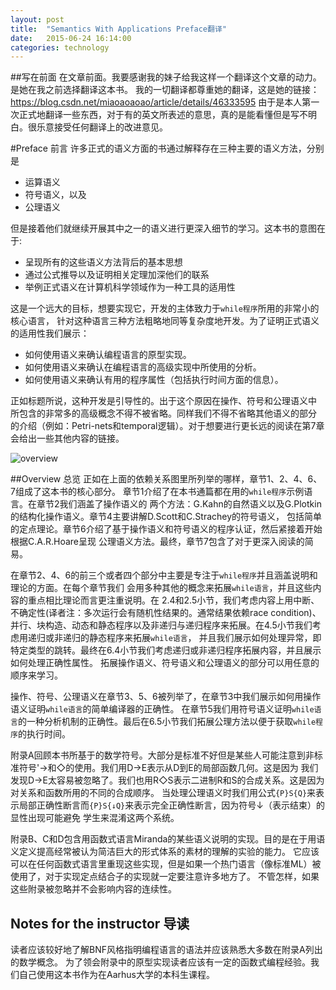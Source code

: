 ```yaml
--- 
layout: post 
title:  "Semantics With Applications Preface翻译" 
date:   2015-06-24 16:14:00 
categories: technology 
--- 
```



##写在前面
在文章前面。我要感谢我的妹子给我这样一个翻译这个文章的动力。是她在我之前选择翻译这本书。
我的一切翻译都尊重她的翻译，这是她的链接：<https://blog.csdn.net/miaoaoaoao/article/details/46333595>
由于是本人第一次正式地翻译一些东西，对于有的英文所表述的意思，真的是能看懂但是写不明白。很乐意接受任何翻译上的改进意见。

#Preface 前言
许多正式的语义方面的书通过解释存在三种主要的语义方法，分别是

- 运算语义
- 符号语义，以及
- 公理语义

但是接着他们就继续开展其中之一的语义进行更深入细节的学习。这本书的意图在于:

- 呈现所有的这些语义方法背后的基本思想
- 通过公式推导以及证明相关定理加深他们的联系
- 举例正式语义在计算机科学领域作为一种工具的适用性

这是一个远大的目标，想要实现它，开发的主体致力于```while程序```所用的非常小的核心语言，
针对这种语言三种方法粗略地同等复杂度地开发。为了证明正式语义的适用性我们展示：

- 如何使用语义来确认编程语言的原型实现。
- 如何使用语义来确认在编程语言的高级实现中所使用的分析。
- 如何使用语义来确认有用的程序属性（包括执行时间方面的信息）。

正如标题所说，这种开发是引导性的。出于这个原因在操作、符号和公理语义中
所包含的非常多的高级概念不得不被省略。同样我们不得不省略其他语义的部分
的介绍（例如：Petri-nets和temporal逻辑）。对于想要进行更长远的阅读在第7章
会给出一些其他内容的链接。

![overview]({{site.url}}/assets/semantics-with-apps-resources/Preface-overview.png)

##Overview 总览
正如在上面的依赖关系图里所列举的哪样，章节1、2、4、6、7组成了这本书的核心部分。
章节1介绍了在本书通篇都在用的```while程序```示例语言。在章节2我们涵盖了操作语义的
两个方法：G.Kahn的自然语义以及G.Plotkin的结构化操作语义。章节4主要讲解D.Scott和C.Strachey的符号语义，
包括简单的定点理论。章节6介绍了基于操作语义和符号语义的程序认证，然后紧接着开始根据C.A.R.Hoare呈现
公理语义方法。最终，章节7包含了对于更深入阅读的简易。

在章节2、4、6的前三个或者四个部分中主要是专注于```while程序```并且涵盖说明和理论的方面。在每个章节我们
会用多种其他的概念来拓展```while语言```，并且这些内容的重点相比理论而言更注重说明。在
2.4和2.5小节，我们考虑内容上用中断、不确定性(译者注：多次运行会有随机性结果的。通常结果依赖race condition)、
并行、块构造、动态和静态程序以及非递归与递归程序来拓展。在4.5小节我们考虑用递归或非递归的静态程序来拓展```while语言```，
并且我们展示如何处理异常，即特定类型的跳转。最终在6.4小节我们考虑递归或非递归程序拓展内容，并且展示如何处理正确性属性。
拓展操作语义、符号语义和公理语义的部分可以用任意的顺序来学习。

操作、符号、公理语义在章节3、5、6被列举了，在章节3中我们展示如何用操作语义证明```while语言```的简单编译器的正确性。
在章节5我们用符号语义证明```while语言```的一种分析机制的正确性。最后在6.5小节我们拓展公理方法以便于获取```while程序```的执行时间。

附录A回顾本书所基于的数学符号。大部分是标准不好但是某些人可能注意到非标准符号'->和◇的使用。我们用D→E表示从D到E的局部函数几何。这是因为
我们发现D→E太容易被忽略了。我们也用R◇S表示二进制R和S的合成关系。这是因为对关系和函数所用的不同的合成顺序。
当处理公理语义时我们用公式```{P}S{Q}```来表示局部正确性断言而```{P}S{↓Q}```来表示完全正确性断言，因为符号↓（表示结束）的显性出现可能避免
学生来混淆这两个系统。

附录B、C和D包含用函数式语言Miranda的某些语义说明的实现。目的是在于用语义定义提高经常被认为简洁巨大的形式体系的素材的理解的实验的能力。
它应该可以在任何函数式语言里重现这些实现，但是如果一个热门语言（像标准ML）被使用了，对于实现定点结合子的实现就一定要注意许多地方了。
不管怎样，如果这些附录被忽略并不会影响内容的连续性。

## Notes for the instructor 导读
读者应该较好地了解BNF风格指明编程语言的语法并应该熟悉大多数在附录A列出的数学概念。
为了领会附录中的原型实现读者应该有一定的函数式编程经验。我们自己使用这本书作为在Aarhus大学的本科生课程。